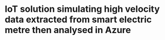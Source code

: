# IoT solution simulating high velocity data extracted from smart electric metre then analysed in Azure

